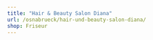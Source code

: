 ```yaml
---
title: "Hair & Beauty Salon Diana"
url: /osnabrueck/hair-und-beauty-salon-diana/
shop: Friseur
---
```


